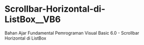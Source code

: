 # Scrollbar-Horizontal-di-ListBox__VB6
Bahan Ajar Fundamental Pemrograman Visual Basic 6.0 - Scrollbar Horizontal di ListBox
